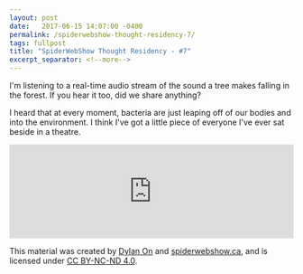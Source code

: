 ```yaml
---
layout: post
date:   2017-06-15 14:07:00 -0400
permalink: /spiderwebshow-thought-residency-7/
tags: fullpost
title: "SpiderWebShow Thought Residency - #7"
excerpt_separator: <!--more-->
---
```


I'm listening to a real-time audio stream of the sound a tree makes falling in the forest. If you hear it too, did we share anything?

I heard that at every moment, bacteria are just leaping off of our bodies and into the environment. I think I've got a little piece of everyone I've ever sat beside in a theatre.

<!--more-->

<iframe width="100%" height="166" scrolling="no" frameborder="no" src="https://w.soundcloud.com/player/?url=https%3A//api.soundcloud.com/tracks/328230556&amp;color=ff5500&amp;auto_play=false&amp;hide_related=false&amp;show_comments=true&amp;show_user=true&amp;show_reposts=false"></iframe>

<p class="small">
  This material was created by <a href="https://dylanon.com/">Dylan On</a> and <a href="https://spiderwebshow.ca/">spiderwebshow.ca</a>, 
  and is licensed under <a href="https://creativecommons.org/licenses/by-nc-nd/4.0/">CC BY-NC-ND 4.0</a>.
</p>